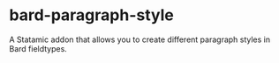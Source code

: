 # bard-paragraph-style
A Statamic addon that allows you to create different paragraph styles in Bard fieldtypes.
